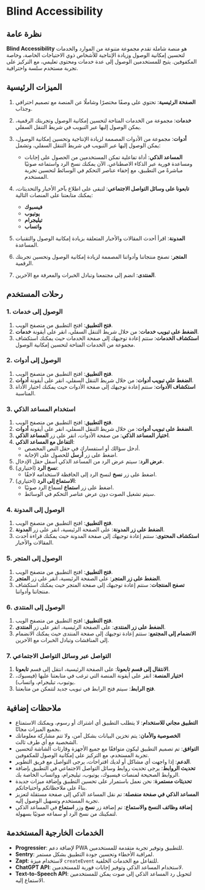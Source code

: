 # Blind Accessibility

## نظرة عامة

**Blind Accessibility** هو منصة شاملة تقدم مجموعة متنوعة من الموارد والخدمات لتحسين إمكانية الوصول وزيادة الإنتاجية للأشخاص ذوي الاحتياجات الخاصة، وخاصة المكفوفين. يتيح للمستخدمين الوصول إلى عدة خدمات ومحتوى تعليمي، مع التركيز على تجربة مستخدم سلسة واحترافية.

## الميزات الرئيسية

1. **الصفحة الرئيسية**: تحتوي على وصفًا مختصرًا وشاملًا عن المنصة مع تصميم احترافي وجذاب.

2. **خدمات**: مجموعة من الخدمات المتاحة لتحسين إمكانية الوصول وتجربتك الرقمية، يمكن الوصول إليها عبر التبويب في شريط التنقل السفلي.

3. **أدوات**: مجموعة من الأدوات المصممة لزيادة الإنتاجية وتحسين إمكانية الوصول، يمكن الوصول إليها عبر التبويب في شريط التنقل السفلي، وتشمل:

   - **المساعد الذكي**: أداة تفاعلية تمكن المستخدمين من الحصول على إجابات ومساعدة فورية عبر الذكاء الاصطناعي. الآن يمكنك نسخ الرد واستماعه صوتيًا مباشرةً من التطبيق، مع إخفاء عناصر التحكم في الوسائط لتحسين تجربة المستخدم.

4. **تابعونا على وسائل التواصل الاجتماعي**: لتبقى على اطلاع بآخر الأخبار والتحديثات، يمكنك متابعتنا على المنصات التالية:
   - **فيسبوك**
   - **يوتيوب**
   - **تيليجرام**
   - **واتساب**

5. **المدونة**: اقرأ أحدث المقالات والأخبار المتعلقة بزيادة إمكانية الوصول والتقنيات المساعدة.

6. **المتجر**: تصفح منتجاتنا وأدواتنا المصممة لزيادة إمكانية الوصول وتحسين تجربتك الرقمية.

7. **المنتدى**: انضم إلى مجتمعنا وتبادل الخبرات والمعرفة مع الآخرين.

## رحلات المستخدم

### 1. الوصول إلى خدمات

1. **فتح التطبيق**: افتح التطبيق من متصفح الويب.
2. **الضغط على تبويب خدمات**: من خلال شريط التنقل السفلي، انقر على أيقونة **خدمات**.
3. **استكشاف الخدمات**: ستتم إعادة توجيهك إلى صفحة الخدمات حيث يمكنك استكشاف مجموعة من الخدمات المتاحة لتحسين إمكانية الوصول.

### 2. الوصول إلى أدوات

1. **فتح التطبيق**: افتح التطبيق من متصفح الويب.
2. **الضغط على تبويب أدوات**: من خلال شريط التنقل السفلي، انقر على أيقونة **أدوات**.
3. **استكشاف الأدوات**: ستتم إعادة توجيهك إلى صفحة الأدوات حيث يمكنك اختيار الأداة المناسبة.

### 3. استخدام المساعد الذكي

1. **فتح التطبيق**: افتح التطبيق من متصفح الويب.
2. **الضغط على تبويب أدوات**: من خلال شريط التنقل السفلي، انقر على أيقونة **أدوات**.
3. **اختيار المساعد الذكي**: من صفحة الأدوات، انقر على زر **المساعد الذكي**.
4. **التفاعل مع المساعد الذكي**:
   - أدخل سؤالك أو استفسارك في حقل النص المخصص.
   - اضغط على زر **أرسل** للحصول على الإجابة.
5. **عرض الرد**: سيتم عرض الرد من المساعد الذكي أسفل حقل الإدخال.
6. **نسخ الرد** (اختياري):
   - اضغط على زر **نسخ** لنسخ الرد إلى الحافظة لاستخدامه لاحقًا.
7. **الاستماع إلى الرد** (اختياري):
   - اضغط على زر **استماع** لسماع الرد صوتيًا.
   - سيتم تشغيل الصوت دون عرض عناصر التحكم في الوسائط.

### 4. الوصول إلى المدونة

1. **فتح التطبيق**: افتح التطبيق من متصفح الويب.
2. **الضغط على زر المدونة**: على الصفحة الرئيسية، انقر على زر **المدونة**.
3. **استكشاف المحتوى**: ستتم إعادة توجيهك إلى صفحة المدونة حيث يمكنك قراءة أحدث المقالات والأخبار.

### 5. الوصول إلى المتجر

1. **فتح التطبيق**: افتح التطبيق من متصفح الويب.
2. **الضغط على زر المتجر**: على الصفحة الرئيسية، انقر على زر **المتجر**.
3. **تصفح المنتجات**: ستتم إعادة توجيهك إلى صفحة المتجر حيث يمكنك استكشاف منتجاتنا وأدواتنا.

### 6. الوصول إلى المنتدى

1. **فتح التطبيق**: افتح التطبيق من متصفح الويب.
2. **الضغط على زر المنتدى**: على الصفحة الرئيسية، انقر على زر **المنتدى**.
3. **الانضمام إلى المجتمع**: ستتم إعادة توجيهك إلى صفحة المنتدى حيث يمكنك الانضمام إلى المناقشات وتبادل الخبرات مع الآخرين.

### 7. التواصل عبر وسائل التواصل الاجتماعي

1. **الانتقال إلى قسم تابعونا**: على الصفحة الرئيسية، انتقل إلى قسم **تابعونا**.
2. **اختيار المنصة**: انقر على أيقونة المنصة التي ترغب في متابعتنا عليها (فيسبوك، يوتيوب، تيليجرام، واتساب).
3. **فتح الرابط**: سيتم فتح الرابط في تبويب جديد لتتمكن من متابعتنا.

## ملاحظات إضافية

- **التطبيق مجاني للاستخدام**: لا يتطلب التطبيق أي اشتراك أو رسوم، ويمكنك الاستمتاع بجميع الميزات مجانًا.
- **الخصوصية والأمان**: يتم تخزين البيانات بشكل آمن، ولا تتم مشاركة معلوماتك الشخصية مع أي طرف ثالث.
- **التوافق**: تم تصميم التطبيق ليكون متوافقًا مع جميع الأجهزة وقارئات الشاشة لتحسين تجربة المستخدم، مع التركيز على إمكانية الوصول للمكفوفين.
- **الدعم**: إذا واجهت أي مشاكل أو لديك اقتراحات، يرجى التواصل مع فريق التطوير.
- **تحديث الروابط**: يرجى تحديث روابط وسائل التواصل الاجتماعي في التطبيق بإضافة الروابط الصحيحة لمنصات فيسبوك، يوتيوب، تيليجرام، وواتساب الخاصة بك.
- **تحديثات مستمرة**: نحن نعمل باستمرار على تحسين التطبيق وإضافة ميزات جديدة بناءً على ملاحظاتكم واحتياجاتكم.
- **المساعد الذكي في صفحة منفصلة**: تم نقل المساعد الذكي إلى صفحة مستقلة لتعزيز تجربة المستخدم وتسهيل الوصول إليه.
- **إضافة وظائف النسخ والاستماع**: تم إضافة زر **نسخ** وزر **استماع** في المساعد الذكي لتمكينك من نسخ الرد أو سماعه صوتيًا بسهولة.

## الخدمات الخارجية المستخدمة

- **Progressier**: لإضافة دعم PWA للتطبيق وتوفير تجربة متقدمة للمستخدمين.
- **Sentry**: لمراقبة الأخطاء وتحسين جودة التطبيق بشكل مستمر.
- **Zapt**: لاستخدام ميزة `createEvent` للتفاعل مع الخدمات الخلفية.
- **ChatGPT API**: لاستخدام المساعد الذكي وتوفير إجابات فورية للمستخدمين.
- **Text-to-Speech API**: لتحويل رد المساعد الذكي إلى صوت يمكن للمستخدمين الاستماع إليه.
